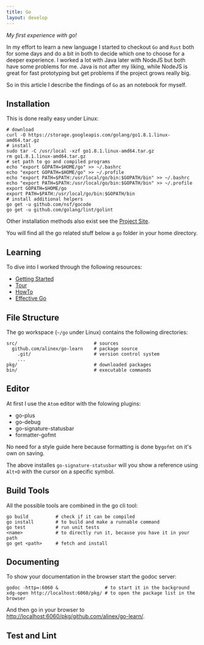 ```yaml
---
title: Go
layout: develop
---
```


_My first experience with go!_

In my effort to learn a new language I started to checkout `Go` and `Rust` both for
some days and do a bit in both to decide which one to choose for a deeper experience.
I worked a lot with Java later with NodeJS but both have some problems
for me. Java is not after my liking, while NodeJS is great for fast prototyping but
get problems if the project grows really big.

So in this article I describe the findings of `Go` as an notebook for myself.


Installation
--------------------------------------------
This is done really easy under Linux:

``` shell
# download
curl -O https://storage.googleapis.com/golang/go1.8.1.linux-amd64.tar.gz
# install
sudo tar -C /usr/local -xzf go1.8.1.linux-amd64.tar.gz
rm go1.8.1.linux-amd64.tar.gz
# set path to go and compiled programs
echo "export GOPATH=$HOME/go" >> ~/.bashrc
echo "export GOPATH=$HOME/go" >> ~/.profile
echo "export PATH=$PATH:/usr/local/go/bin:$GOPATH/bin" >> ~/.bashrc
echo "export PATH=$PATH:/usr/local/go/bin:$GOPATH/bin" >> ~/.profile
export GOPATH=$HOME/go
export PATH=$PATH:/usr/local/go/bin:$GOPATH/bin
# install additional helpers
go get -u github.com/nsf/gocode
go get -u github.com/golang/lint/golint
```

Other installation methods also exist see the [Project Site](https://golang.org/doc/install).

You will find all the go related stuff below a `go` folder in your home directory.


Learning
--------------------------------------------
To dive into I worked through the following resources:
- [Getting Started](https://golang.org/doc/install)
- [Tour](https://tour.golang.org/welcome/1)
- [HowTo](https://golang.org/doc/code.html)
- [Effective Go](https://golang.org/doc/effective_go.html)


File Structure
-----------------------------------------------
The go workspace (`~/go` under Linux) contains the following directories:

    src/                            # sources
      github.com/alinex/go-learn    # package source
        .git/                       # version control system
        ...
    pkg/                            # downloaded packages
    bin/                            # executable commands


Editor
----------------------------------------------------
At first I use the `Atom` editor with the folowing plugins:
- go-plus
- go-debug
- go-signature-statusbar
- formatter-gofmt

No need for a style guide here because formatting is done by`gofmt`
on it's own on saving.

The above installes `go-signature-statusbar` will you show a reference using
`Alt+D` with the cursor on a specific symbol.


Build Tools
----------------------------------------------
All the possible tools are combined in the go cli tool:

    go build          # check if it can be compiled
    go install        # to build and make a runnable command
    go test           # run unit tests
    <name>            # to directly run it, because you have it in your path
    go get <path>     # fetch and install


Documenting
----------------------------------------------------
To show your documentation in the browser start the godoc server:

    godoc -http=:6060 &                 # to start it in the background
    xdg-open http://localhost:6060/pkg/ # to open the package list in the browser

And then go in your browser to
[http://localhost:6060/pkg/github.com/alinex/go-learn/](http://localhost:6060/pkg/github.com/alinex/go-learn/).


Test and Lint
----------------------------------------------------
